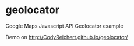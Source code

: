 geolocator
==========

Google Maps Javascript API Geolocator example

Demo on http://CodyReichert.github.io/geolocator/
